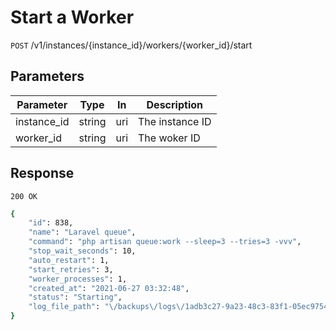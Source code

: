 # Start a Worker

`POST` /v1/instances/{instance_id}/workers/{worker_id}/start


## Parameters
Parameter     |  Type | In     | Description     
--------------|------|---------|------------------
instance_id   |  string | uri  | The instance ID
worker_id     | string | uri   | The woker ID


## Response

`200 OK`

```bash
{
    "id": 838,
    "name": "Laravel queue",
    "command": "php artisan queue:work --sleep=3 --tries=3 -vvv",
    "stop_wait_seconds": 10,
    "auto_restart": 1,
    "start_retries": 3,
    "worker_processes": 1,
    "created_at": "2021-06-27 03:32:48",
    "status": "Starting",
    "log_file_path": "\/backups\/logs\/1adb3c27-9a23-48c3-83f1-05ec9754c479-worker.log"
}
```
